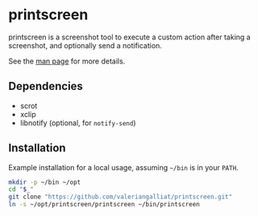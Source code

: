 printscreen
===========

printscreen is a screenshot tool to execute a custom action after taking
a screenshot, and optionally send a notification.

See the [man page](https://valeriangalliat.github.io/printscreen/) for more
details.

Dependencies
------------

* scrot
* xclip
* libnotify (optional, for `notify-send`)

Installation
------------

Example installation for a local usage, assuming `~/bin` is in your `PATH`.

```sh
mkdir -p ~/bin ~/opt
cd "$_"
git clone "https://github.com/valeriangalliat/printscreen.git"
ln -s ~/opt/printscreen/printscreen ~/bin/printscreen
```
